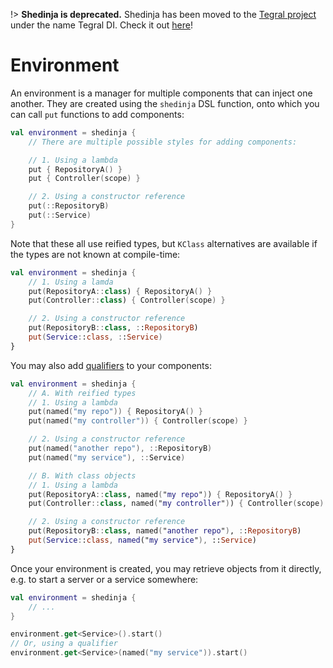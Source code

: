 !> **Shedinja is deprecated.** Shedinja has been moved to the [Tegral project](https://tegral.zoroark.guru) under the name Tegral DI. Check it out [here](https://tegral.zoroark.guru/docs/core/di)!

# Environment

An environment is a manager for multiple components that can inject one another. They are created using the `shedinja` DSL function, onto which you can call `put` functions to add components:

```kotlin
val environment = shedinja {
    // There are multiple possible styles for adding components:

    // 1. Using a lambda
    put { RepositoryA() }
    put { Controller(scope) }

    // 2. Using a constructor reference
    put(::RepositoryB)
    put(::Service)
}
```

Note that these all use reified types, but `KClass` alternatives are available if the types are not known at compile-time:

```kotlin
val environment = shedinja {
    // 1. Using a lamda
    put(RepositoryA::class) { RepositoryA() }
    put(Controller::class) { Controller(scope) }

    // 2. Using a constructor reference
    put(RepositoryB::class, ::RepositoryB)
    put(Service::class, ::Service)
}
```

You may also add [qualifiers](#qualifiers) to your components:

```kotlin
val environment = shedinja {
    // A. With reified types
    // 1. Using a lambda
    put(named("my repo")) { RepositoryA() }
    put(named("my controller")) { Controller(scope) }

    // 2. Using a constructor reference
    put(named("another repo"), ::RepositoryB)
    put(named("my service"), ::Service)

    // B. With class objects
    // 1. Using a lambda
    put(RepositoryA::class, named("my repo")) { RepositoryA() }
    put(Controller::class, named("my controller")) { Controller(scope) }

    // 2. Using a constructor reference
    put(RepositoryB::class, named("another repo"), ::RepositoryB)
    put(Service::class, named("my service"), ::Service)
}
```

Once your environment is created, you may retrieve objects from it directly, e.g. to start a server or a service somewhere:

```kotlin
val environment = shedinja {
    // ...
}

environment.get<Service>().start()
// Or, using a qualifier
environment.get<Service>(named("my service")).start()
```
